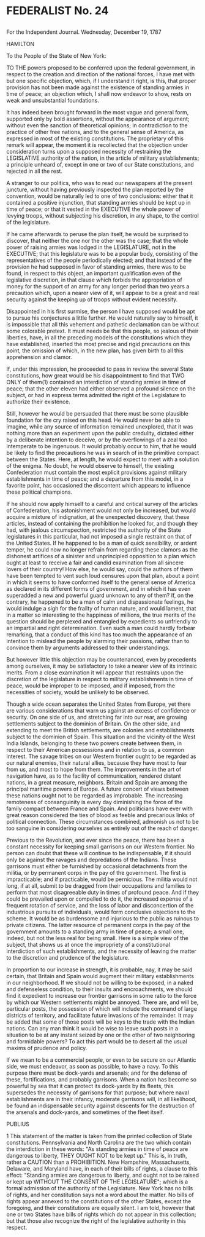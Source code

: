 # FEDERALIST No. 24
## 


For the Independent Journal. Wednesday, December 19, 1787

HAMILTON

To the People of the State of New York:

TO THE powers proposed to be conferred upon the federal government, in
respect to the creation and direction of the national forces, I have
met with but one specific objection, which, if I understand it right, is
this, that proper provision has not been made against the existence
of standing armies in time of peace; an objection which, I shall now
endeavor to show, rests on weak and unsubstantial foundations.

It has indeed been brought forward in the most vague and general form,
supported only by bold assertions, without the appearance of argument;
without even the sanction of theoretical opinions; in contradiction to
the practice of other free nations, and to the general sense of America,
as expressed in most of the existing constitutions. The proprietary of
this remark will appear, the moment it is recollected that the objection
under consideration turns upon a supposed necessity of restraining
the LEGISLATIVE authority of the nation, in the article of military
establishments; a principle unheard of, except in one or two of our
State constitutions, and rejected in all the rest.

A stranger to our politics, who was to read our newspapers at the
present juncture, without having previously inspected the plan reported
by the convention, would be naturally led to one of two conclusions:
either that it contained a positive injunction, that standing armies
should be kept up in time of peace; or that it vested in the EXECUTIVE
the whole power of levying troops, without subjecting his discretion, in
any shape, to the control of the legislature.

If he came afterwards to peruse the plan itself, he would be surprised
to discover, that neither the one nor the other was the case; that the
whole power of raising armies was lodged in the LEGISLATURE, not in the
EXECUTIVE; that this legislature was to be a popular body, consisting of
the representatives of the people periodically elected; and that instead
of the provision he had supposed in favor of standing armies, there was
to be found, in respect to this object, an important qualification
even of the legislative discretion, in that clause which forbids the
appropriation of money for the support of an army for any longer period
than two years a precaution which, upon a nearer view of it, will appear
to be a great and real security against the keeping up of troops without
evident necessity.

Disappointed in his first surmise, the person I have supposed would be
apt to pursue his conjectures a little further. He would naturally
say to himself, it is impossible that all this vehement and pathetic
declamation can be without some colorable pretext. It must needs be that
this people, so jealous of their liberties, have, in all the preceding
models of the constitutions which they have established, inserted the
most precise and rigid precautions on this point, the omission of which,
in the new plan, has given birth to all this apprehension and clamor.

If, under this impression, he proceeded to pass in review the several
State constitutions, how great would be his disappointment to find that
TWO ONLY of them(1) contained an interdiction of standing armies in time
of peace; that the other eleven had either observed a profound silence
on the subject, or had in express terms admitted the right of the
Legislature to authorize their existence.

Still, however he would be persuaded that there must be some plausible
foundation for the cry raised on this head. He would never be able to
imagine, while any source of information remained unexplored, that it
was nothing more than an experiment upon the public credulity, dictated
either by a deliberate intention to deceive, or by the overflowings of
a zeal too intemperate to be ingenuous. It would probably occur to him,
that he would be likely to find the precautions he was in search of
in the primitive compact between the States. Here, at length, he would
expect to meet with a solution of the enigma. No doubt, he would observe
to himself, the existing Confederation must contain the most explicit
provisions against military establishments in time of peace; and a
departure from this model, in a favorite point, has occasioned the
discontent which appears to influence these political champions.

If he should now apply himself to a careful and critical survey of the
articles of Confederation, his astonishment would not only be increased,
but would acquire a mixture of indignation, at the unexpected discovery,
that these articles, instead of containing the prohibition he looked
for, and though they had, with jealous circumspection, restricted the
authority of the State legislatures in this particular, had not imposed
a single restraint on that of the United States. If he happened to be
a man of quick sensibility, or ardent temper, he could now no longer
refrain from regarding these clamors as the dishonest artifices of a
sinister and unprincipled opposition to a plan which ought at least to
receive a fair and candid examination from all sincere lovers of their
country! How else, he would say, could the authors of them have been
tempted to vent such loud censures upon that plan, about a point in
which it seems to have conformed itself to the general sense of America
as declared in its different forms of government, and in which it has
even superadded a new and powerful guard unknown to any of them? If,
on the contrary, he happened to be a man of calm and dispassionate
feelings, he would indulge a sigh for the frailty of human nature,
and would lament, that in a matter so interesting to the happiness
of millions, the true merits of the question should be perplexed
and entangled by expedients so unfriendly to an impartial and right
determination. Even such a man could hardly forbear remarking, that
a conduct of this kind has too much the appearance of an intention to
mislead the people by alarming their passions, rather than to convince
them by arguments addressed to their understandings.

But however little this objection may be countenanced, even by
precedents among ourselves, it may be satisfactory to take a nearer view
of its intrinsic merits. From a close examination it will appear that
restraints upon the discretion of the legislature in respect to military
establishments in time of peace, would be improper to be imposed, and
if imposed, from the necessities of society, would be unlikely to be
observed.

Though a wide ocean separates the United States from Europe, yet there
are various considerations that warn us against an excess of confidence
or security. On one side of us, and stretching far into our rear, are
growing settlements subject to the dominion of Britain. On the other
side, and extending to meet the British settlements, are colonies and
establishments subject to the dominion of Spain. This situation and the
vicinity of the West India Islands, belonging to these two powers create
between them, in respect to their American possessions and in relation
to us, a common interest. The savage tribes on our Western frontier
ought to be regarded as our natural enemies, their natural allies,
because they have most to fear from us, and most to hope from them.
The improvements in the art of navigation have, as to the facility of
communication, rendered distant nations, in a great measure, neighbors.
Britain and Spain are among the principal maritime powers of Europe. A
future concert of views between these nations ought not to be regarded
as improbable. The increasing remoteness of consanguinity is every day
diminishing the force of the family compact between France and Spain.
And politicians have ever with great reason considered the ties of
blood as feeble and precarious links of political connection.
These circumstances combined, admonish us not to be too sanguine in
considering ourselves as entirely out of the reach of danger.

Previous to the Revolution, and ever since the peace, there has been a
constant necessity for keeping small garrisons on our Western frontier.
No person can doubt that these will continue to be indispensable, if
it should only be against the ravages and depredations of the Indians.
These garrisons must either be furnished by occasional detachments from
the militia, or by permanent corps in the pay of the government. The
first is impracticable; and if practicable, would be pernicious. The
militia would not long, if at all, submit to be dragged from their
occupations and families to perform that most disagreeable duty in times
of profound peace. And if they could be prevailed upon or compelled to
do it, the increased expense of a frequent rotation of service, and
the loss of labor and disconcertion of the industrious pursuits of
individuals, would form conclusive objections to the scheme. It would
be as burdensome and injurious to the public as ruinous to private
citizens. The latter resource of permanent corps in the pay of the
government amounts to a standing army in time of peace; a small one,
indeed, but not the less real for being small. Here is a simple view of
the subject, that shows us at once the impropriety of a constitutional
interdiction of such establishments, and the necessity of leaving the
matter to the discretion and prudence of the legislature.

In proportion to our increase in strength, it is probable, nay, it may
be said certain, that Britain and Spain would augment their military
establishments in our neighborhood. If we should not be willing to be
exposed, in a naked and defenseless condition, to their insults and
encroachments, we should find it expedient to increase our frontier
garrisons in some ratio to the force by which our Western settlements
might be annoyed. There are, and will be, particular posts, the
possession of which will include the command of large districts of
territory, and facilitate future invasions of the remainder. It may be
added that some of those posts will be keys to the trade with the Indian
nations. Can any man think it would be wise to leave such posts in
a situation to be at any instant seized by one or the other of two
neighboring and formidable powers? To act this part would be to desert
all the usual maxims of prudence and policy.

If we mean to be a commercial people, or even to be secure on our
Atlantic side, we must endeavor, as soon as possible, to have a navy. To
this purpose there must be dock-yards and arsenals; and for the defense
of these, fortifications, and probably garrisons. When a nation has
become so powerful by sea that it can protect its dock-yards by its
fleets, this supersedes the necessity of garrisons for that purpose;
but where naval establishments are in their infancy, moderate garrisons
will, in all likelihood, be found an indispensable security against
descents for the destruction of the arsenals and dock-yards, and
sometimes of the fleet itself.

PUBLIUS

1 This statement of the matter is taken from the printed collection of
State constitutions. Pennsylvania and North Carolina are the two which
contain the interdiction in these words: "As standing armies in time of
peace are dangerous to liberty, THEY OUGHT NOT to be kept up." This
is, in truth, rather a CAUTION than a PROHIBITION. New Hampshire,
Massachusetts, Delaware, and Maryland have, in each of their bills of
rights, a clause to this effect: "Standing armies are dangerous to
liberty, and ought not to be raised or kept up WITHOUT THE CONSENT OF
THE LEGISLATURE"; which is a formal admission of the authority of the
Legislature. New York has no bills of rights, and her constitution says
not a word about the matter. No bills of rights appear annexed to the
constitutions of the other States, except the foregoing, and their
constitutions are equally silent. I am told, however that one or two
States have bills of rights which do not appear in this collection; but
that those also recognize the right of the legislative authority in this
respect.




